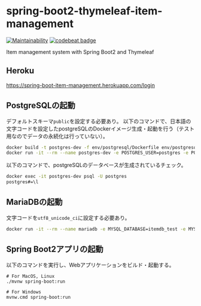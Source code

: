 # spring-boot2-thymeleaf-item-management
[![Maintainability](https://api.codeclimate.com/v1/badges/9520982bbd77a626d45f/maintainability)](https://codeclimate.com/github/Imamachi-n/spring-boot2-thymeleaf-item-management/maintainability)
[![codebeat badge](https://codebeat.co/badges/25af3bd1-fbdc-4f6a-b455-2fba931682da)](https://codebeat.co/projects/github-com-imamachi-n-spring-boot2-thymeleaf-item-management-master)

Item management system with Spring Boot2 and Thymeleaf

## Heroku
https://spring-boot-item-management.herokuapp.com/login

## PostgreSQLの起動
デフォルトスキーマ`public`を設定する必要あり。
以下のコマンドで、日本語の文字コードを設定したpostgreSQLのDockerイメージ生成・起動を行う（テスト用なのでデータの永続化は行っていない）。
```bash
docker build -t postgres-dev -f env/postgresql/Dockerfile env/postgresql/
docker run -it --rm --name postgres-dev -e POSTGRES_USER=postgres -e POSTGRES_PASSWORD=password -e POSTGRES_DB=itemdb -p 5433:5432 -d postgres-dev
```

以下のコマンドで、postgreSQLのデータベースが生成されているチェック。
```bash
docker exec -it postgres-dev psql -U postgres
postgres#=\l
```

## MariaDBの起動
文字コードを`utf8_unicode_ci`に設定する必要あり。
```bash
docker run -it --rm --name mariadb -e MYSQL_DATABASE=itemdb_test -e MYSQL_ROOT_PASSWORD=password -p 3306:3306 -d mariadb:10.3.10 --character-set-server=utf8mb4 --collation-server=utf8mb4_unicode_ci
```

## Spring Boot2アプリの起動
以下のコマンドを実行し、Webアプリケーションをビルド・起動する。
```
# For MacOS, Linux
./mvnw spring-boot:run

# For Windows
mvnw.cmd spring-boot:run
```
